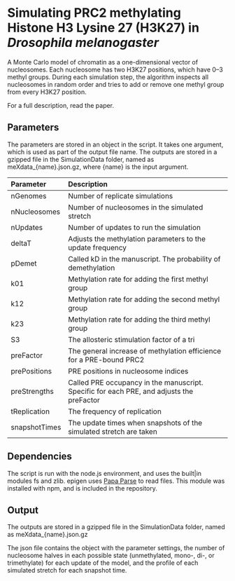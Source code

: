 # Simulating PRC2 methylating Histone H3 Lysine 27 (H3K27) in *Drosophila melanogaster*

A Monte Carlo model of chromatin as a one-dimensional vector of nucleosomes. 
Each nucleosome has two H3K27 positions, which have 0–3 methyl groups. During each simulation step, the algorithm inspects all 
nucleosomes in random order and tries to add or remove one methyl group from every H3K27 position.

For a full description, read the paper.

## Parameters

The parameters are stored in an object in the script. It takes one argument, which is used as part of the output file name. 
The outputs are stored in a gzipped file in the SimulationData folder, named as meXdata_{name}.json.gz, where {name} is the input argument.

| Parameter | Description |
|:----------|:------------|
| nGenomes | Number of replicate simulations |
| nNucleosomes | Number of nucleosomes in the simulated stretch |
| nUpdates | Number of updates to run the simulation |
| deltaT | Adjusts the methylation parameters to the update frequency |
| pDemet | Called kD in the manuscript. The probability of demethylation |
| k01 | Methylation rate for adding the first methyl group |
| k12 | Methylation rate for adding the second methyl group |
| k23 | Methylation rate for adding the third methyl group |
| S3 | The allosteric stimulation factor of a tri|methylated neighbour nucleosome|
| preFactor | The general increase of methylation efficience for a PRE-bound PRC2 |
| prePositions | PRE positions in nucleosome indices |
| preStrengths | Called PRE occupancy in the manuscript. Specific for each PRE, and adjusts the preFactor |
| tReplication | The frequency of replication |
| snapshotTimes | The update times when snapshots of the simulated stretch are taken |

## Dependencies

The script is run with the node.js environment, and uses the built|in modules fs and zlib.
epigen uses [Papa Parse](http://papaparse.com) to read files. This module was installed with npm, and is included in the repository. 

## Output

The outputs are stored in a gzipped file in the SimulationData folder, named as meXdata_{name}.json.gz

The json file contains the object with the parameter settings, the number of nucleosome halves in each possible state 
(unmethylated, mono-, di-, or trimethylate) for each update of the model,
and the profile of each simulated stretch for each snapshot time.